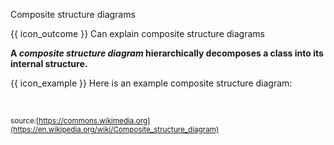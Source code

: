 <span id="title">Composite structure diagrams</span>

<span id="prereqs"></span>

<span id="outcomes">{{ icon_outcome }} Can explain composite structure diagrams</span>

<div id="body">

**A _composite structure diagram_ hierarchically decomposes a class into its internal structure.**

<box>

{{ icon_example }} Here is an example composite structure diagram:

<pic src="{{baseUrl}}/modeling/modelingStructures/compositeStructureDiagrams/images/diagram.png" height="150" />
<br>

<sub>source:[https://commons.wikimedia.org](https://en.wikipedia.org/wiki/Composite_structure_diagram)</sub>

</box>
</div>

<div id="extras">
</div>
